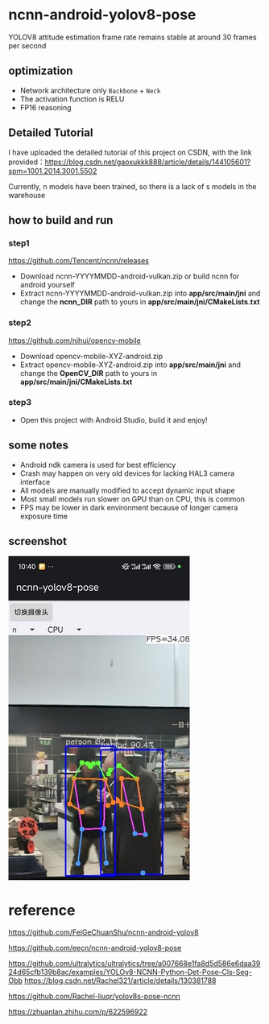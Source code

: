# ncnn-android-yolov8-pose

YOLOV8 attitude estimation frame rate remains stable at around 30 frames per second

## optimization

- Network architecture only `Backbone` + `Neck`
- The activation function is RELU
- FP16 reasoning

## Detailed Tutorial

I have uploaded the detailed tutorial of this project on CSDN, with the link provided：https://blog.csdn.net/gaoxukkk888/article/details/144105601?spm=1001.2014.3001.5502

Currently, n models have been trained, so there is a lack of s models in the warehouse

## how to build and run
### step1
https://github.com/Tencent/ncnn/releases

* Download ncnn-YYYYMMDD-android-vulkan.zip or build ncnn for android yourself
* Extract ncnn-YYYYMMDD-android-vulkan.zip into **app/src/main/jni** and change the **ncnn_DIR** path to yours in **app/src/main/jni/CMakeLists.txt**

### step2
https://github.com/nihui/opencv-mobile

* Download opencv-mobile-XYZ-android.zip
* Extract opencv-mobile-XYZ-android.zip into **app/src/main/jni** and change the **OpenCV_DIR** path to yours in **app/src/main/jni/CMakeLists.txt**

### step3
* Open this project with Android Studio, build it and enjoy!

## some notes
* Android ndk camera is used for best efficiency
* Crash may happen on very old devices for lacking HAL3 camera interface
* All models are manually modified to accept dynamic input shape
* Most small models run slower on GPU than on CPU, this is common
* FPS may be lower in dark environment because of longer camera exposure time

## screenshot
![](screenshot.jpg)

# reference

https://github.com/FeiGeChuanShu/ncnn-android-yolov8

https://github.com/eecn/ncnn-android-yolov8-pose

https://github.com/ultralytics/ultralytics/tree/a007668e1fa8d5d586e6daa3924d65cfb139b8ac/examples/YOLOv8-NCNN-Python-Det-Pose-Cls-Seg-Obb
https://blog.csdn.net/Rachel321/article/details/130381788

https://github.com/Rachel-liuqr/yolov8s-pose-ncnn

https://zhuanlan.zhihu.com/p/622596922
